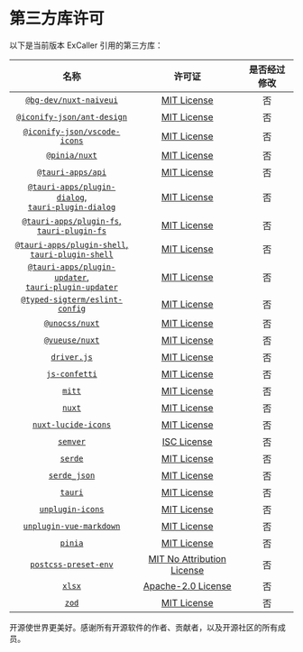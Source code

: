 # 第三方库许可

以下是当前版本 ExCaller 引用的第三方库：

| 名称 | 许可证 | 是否经过修改 |
| :---: | :---: | :---: |
| [`@bg-dev/nuxt-naiveui`](https://github.com/becem-gharbi/nuxt-naiveui) | [MIT License](https://github.com/becem-gharbi/nuxt-naiveui/blob/main/LICENSE) | 否 |
| [`@iconify-json/ant-design`](https://icon-sets.iconify.design/ant-design/) | [MIT License](https://github.com/ant-design/ant-design-icons/blob/master/LICENSE) | 否 |
| [`@iconify-json/vscode-icons`](https://icon-sets.iconify.design/vscode-icons/) | [MIT License](https://github.com/vscode-icons/vscode-icons/blob/master/LICENSE) | 否 |
| [`@pinia/nuxt`](https://github.com/vuejs/pinia/tree/v2/packages/nuxt) | [MIT License](https://github.com/vuejs/pinia/blob/main/LICENSE) | 否 |
| [`@tauri-apps/api`](https://github.com/tauri-apps/tauri) | [MIT License](https://github.com/tauri-apps/tauri/blob/dev/LICENSE_MIT) | 否 |
| [`@tauri-apps/plugin-dialog`,<br>`tauri-plugin-dialog`](https://github.com/tauri-apps/plugins-workspace/blob/v2/plugins/dialog) | [MIT License](https://github.com/tauri-apps/plugins-workspace/blob/v2/plugins/dialog/LICENSE_MIT) | 否 |
| [`@tauri-apps/plugin-fs`,<br>`tauri-plugin-fs`](https://github.com/tauri-apps/plugins-workspace/blob/v2/plugins/fs) | [MIT License](https://github.com/tauri-apps/plugins-workspace/blob/v2/plugins/fs/LICENSE_MIT) | 否 |
| [`@tauri-apps/plugin-shell`,<br>`tauri-plugin-shell`](https://github.com/tauri-apps/plugins-workspace/blob/v2/plugins/shell) | [MIT License](https://github.com/tauri-apps/plugins-workspace/blob/v2/plugins/shell/LICENSE_MIT) | 否 |
| [`@tauri-apps/plugin-updater`,<br>`tauri-plugin-updater`](https://github.com/tauri-apps/plugins-workspace/blob/v2/plugins/updater) | [MIT License](https://github.com/tauri-apps/plugins-workspace/blob/v2/plugins/updater/LICENSE_MIT) | 否 |
| [`@typed-sigterm/eslint-config`](https://github.com/typed-sigterm/eslint-config) | [MIT License](https://github.com/unocss/unocss/blob/main/LICENSE) | 否 |
| [`@unocss/nuxt`](https://unocss.dev/) | [MIT License](https://github.com/unocss/unocss/blob/main/LICENSE) | 否 |
| [`@vueuse/nuxt`](https://github.com/vueuse/vueuse) | [MIT License](https://github.com/vueuse/vueuse/blob/main/LICENSE) | 否 |
| [`driver.js`](https://driverjs.com/) | [MIT License](https://github.com/kamranahmedse/driver.js/blob/master/license) | 否 |
| [`js-confetti`](https://github.com/loonywizard/js-confetti) | [MIT License](https://github.com/loonywizard/js-confetti/blob/main/LICENSE) | 否 |
| [`mitt`](https://github.com/developit/mitt) | [MIT License](https://github.com/developit/mitt/blob/main/LICENSE) | 否 |
| [`nuxt`](https://nuxt.com) | [MIT License](https://github.com/nuxt/nuxt/blob/main/LICENSE) | 否 |
| [`nuxt-lucide-icons`](https://github.com/swisnl/nuxt-lucide-icons) | [MIT License](https://github.com/swisnl/nuxt-lucide-icons/blob/main/LICENSE.md) | 否 |
| [`semver`](https://github.com/npm/node-semver) | [ISC License](https://github.com/npm/node-semver/blob/main/LICENSE) | 否 |
| [`serde`](https://serde.rs/) | [MIT License](https://github.com/serde-rs/serde/blob/master/LICENSE-MIT) | 否 |
| [`serde_json`](https://github.com/serde-rs/json) | [MIT License](https://github.com/serde-rs/json/blob/master/LICENSE-MIT) | 否 |
| [`tauri`](https://tauri.app/) | [MIT License](https://github.com/tauri-apps/tauri/blob/dev/LICENSE_MIT) | 否 |
| [`unplugin-icons`](https://github.com/unplugin/unplugin-icons) | [MIT License](https://github.com/unplugin/unplugin-icons/blob/main/LICENSE) | 否 |
| [`unplugin-vue-markdown`](https://github.com/unplugin/unplugin-vue-markdown) | [MIT License](https://github.com/unplugin/unplugin-vue-markdown/blob/main/LICENSE) | 否 |
| [`pinia`](https://github.com/vuejs/pinia) | [MIT License](https://github.com/vuejs/pinia/blob/v2/LICENSE) | 否 |
| [`postcss-preset-env`](https://preset-env.cssdb.org/) | [MIT No Attribution License](https://github.com/csstools/postcss-plugins/blob/main/LICENSE.md) | 否 |
| [`xlsx`](https://sheetjs.com/) | [Apache-2.0 License](https://git.sheetjs.com/sheetjs/sheetjs/src/branch/master/LICENSE) | 否 |
| [`zod`](https://zod.dev) | [MIT License](https://github.com/colinhacks/zod/blob/master/LICENSE) | 否 |

开源使世界更美好。感谢所有开源软件的作者、贡献者，以及开源社区的所有成员。
